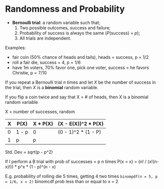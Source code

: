 # Randomness and Probability

- **Bernoulli trial**: a random variable such that;
  1. Two possible outcomes, success and failure;
  2. Probability of success is always the same (_P_(success) = _p_);
  3. All trials are independent.

Examples:

- fair coin (50% chance of heads and tails), heads = success, p = 1/2
- roll a fair die, success = 4, p = 1/6
- have 1m voters, 70% favor one, pick one voter, success = he favors Christie, p = 7/10

If you repeat a Bernoulli trial _n_ times and let _X_ be the number of success in the trial, then _X_ is a **binomial** random variable.

If you flip a coin twice and say that X = # of heads, then X is a binomial random variable

X = number of successes, random

X | P(X) | X * P(X) | (X - E(X))^2 * P(X)
--|------|----------|----------
0 | 1 - p | 0 | (0 - 1)^2 * (1 - P)
1 | p | p | | (1 - P)^2 - P

Std. Dev =  sqrt(p - p^2)

If I perform a B trial with prob of successes = p n times P(x = x) = (n! / (x!(n-x)!)) * p^x * (1 - p)^(n - x)


E.g. probability of rolling die 5 times, getting 4 two times
`binompdf(n = 5, p = 1/6, x = 2)`
binomcdf prob less than or equal to x = 2